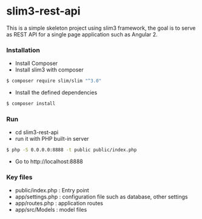 # slim3-rest-api

This is a simple skeleton project using slim3 framework, the goal is to serve as REST API for a single page application such as Angular 2.

### Installation ###

*  Install Composer
*  Install slim3 with composer
```bash
$ composer require slim/slim "^3.0"
```
*  Install the defined dependencies
```bash
$ composer install
```

### Run ###

*  cd slim3-rest-api
*  run it with PHP built-in server
```bash
$ php -S 0.0.0.0:8888 -t public public/index.php
```
*  Go to  http://localhost:8888


### Key files ###

*  public/index.php : Entry point
*  app/settings.php : configuration file such as database, other settings
*  app/routes.php : application routes
*  app/src/Models : model files
